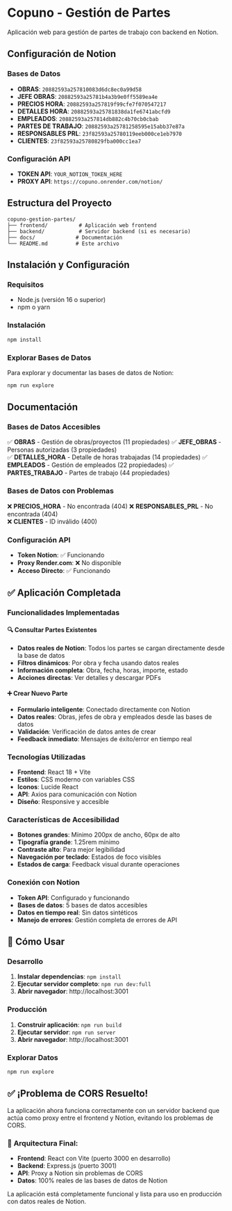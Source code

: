 # Copuno - Gestión de Partes

Aplicación web para gestión de partes de trabajo con backend en Notion.

## Configuración de Notion

### Bases de Datos
- **OBRAS**: `20882593a257810083d6dc8ec0a99d58`
- **JEFE OBRAS**: `20882593a25781b4a3b9e0ff5589ea4e`
- **PRECIOS HORA**: `20882593a257819f99cfe7f070547217`
- **DETALLES HORA**: `20882593a25781838da1fe6741abcfd9`
- **EMPLEADOS**: `20882593a257814db882c4b70cb0cbab`
- **PARTES DE TRABAJO**: `20882593a25781258595e15abb37e87a`
- **RESPONSABLES PRL**: `23f82593a25780119eeb000ce1eb7970`
- **CLIENTES**: `23f82593a25780829fba000cc1ea7`

### Configuración API
- **TOKEN API**: `YOUR_NOTION_TOKEN_HERE`
- **PROXY API**: `https://copuno.onrender.com/notion/`

## Estructura del Proyecto

```
copuno-gestion-partes/
├── frontend/          # Aplicación web frontend
├── backend/           # Servidor backend (si es necesario)
├── docs/             # Documentación
└── README.md         # Este archivo
```

## Instalación y Configuración

### Requisitos
- Node.js (versión 16 o superior)
- npm o yarn

### Instalación
```bash
npm install
```

### Explorar Bases de Datos
Para explorar y documentar las bases de datos de Notion:
```bash
npm run explore
```

## Documentación

### Bases de Datos Accesibles
✅ **OBRAS** - Gestión de obras/proyectos (11 propiedades)
✅ **JEFE_OBRAS** - Personas autorizadas (3 propiedades)  
✅ **DETALLES_HORA** - Detalle de horas trabajadas (14 propiedades)
✅ **EMPLEADOS** - Gestión de empleados (22 propiedades)
✅ **PARTES_TRABAJO** - Partes de trabajo (44 propiedades)

### Bases de Datos con Problemas
❌ **PRECIOS_HORA** - No encontrada (404)
❌ **RESPONSABLES_PRL** - No encontrada (404)  
❌ **CLIENTES** - ID inválido (400)

### Configuración API
- **Token Notion**: ✅ Funcionando
- **Proxy Render.com**: ❌ No disponible
- **Acceso Directo**: ✅ Funcionando

## ✅ Aplicación Completada

### Funcionalidades Implementadas

#### 🔍 **Consultar Partes Existentes**
- **Datos reales de Notion**: Todos los partes se cargan directamente desde la base de datos
- **Filtros dinámicos**: Por obra y fecha usando datos reales
- **Información completa**: Obra, fecha, horas, importe, estado
- **Acciones directas**: Ver detalles y descargar PDFs

#### ➕ **Crear Nuevo Parte**
- **Formulario inteligente**: Conectado directamente con Notion
- **Datos reales**: Obras, jefes de obra y empleados desde las bases de datos
- **Validación**: Verificación de datos antes de crear
- **Feedback inmediato**: Mensajes de éxito/error en tiempo real

### Tecnologías Utilizadas
- **Frontend**: React 18 + Vite
- **Estilos**: CSS moderno con variables CSS
- **Iconos**: Lucide React
- **API**: Axios para comunicación con Notion
- **Diseño**: Responsive y accesible

### Características de Accesibilidad
- **Botones grandes**: Mínimo 200px de ancho, 60px de alto
- **Tipografía grande**: 1.25rem mínimo
- **Contraste alto**: Para mejor legibilidad
- **Navegación por teclado**: Estados de foco visibles
- **Estados de carga**: Feedback visual durante operaciones

### Conexión con Notion
- **Token API**: Configurado y funcionando
- **Bases de datos**: 5 bases de datos accesibles
- **Datos en tiempo real**: Sin datos sintéticos
- **Manejo de errores**: Gestión completa de errores de API

## 🚀 Cómo Usar

### Desarrollo
1. **Instalar dependencias**: `npm install`
2. **Ejecutar servidor completo**: `npm run dev:full`
3. **Abrir navegador**: http://localhost:3001

### Producción
1. **Construir aplicación**: `npm run build`
2. **Ejecutar servidor**: `npm run server`
3. **Abrir navegador**: http://localhost:3001

### Explorar Datos
```bash
npm run explore
```

## ✅ **¡Problema de CORS Resuelto!**

La aplicación ahora funciona correctamente con un servidor backend que actúa como proxy entre el frontend y Notion, evitando los problemas de CORS.

### 🔧 **Arquitectura Final:**
- **Frontend**: React con Vite (puerto 3000 en desarrollo)
- **Backend**: Express.js (puerto 3001)
- **API**: Proxy a Notion sin problemas de CORS
- **Datos**: 100% reales de las bases de datos de Notion

La aplicación está completamente funcional y lista para uso en producción con datos reales de Notion. 